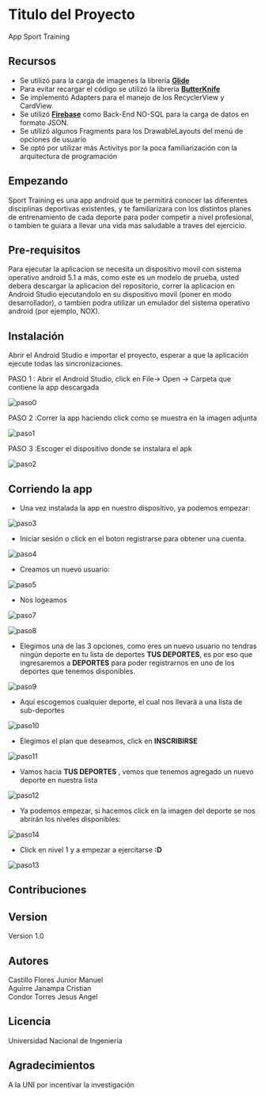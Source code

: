 # Titulo del Proyecto <br />

App Sport Training <br />

## Recursos
* Se utilizó para la carga de imagenes la librería [**Glide**](https://github.com/bumptech/glide) <br/>
* Para evitar recargar el código se utilizó la librería [**ButterKnife**](https://github.com/JakeWharton/butterknife)<br/>
* Se implementó Adapters para el manejo de los RecyclerView y CardView.
* Se utilizó [**Firebase**](https://firebase.google.com/) como Back-End NO-SQL para la carga de datos en formato JSON.
* Se utilizó algunos Fragments para los DrawableLayouts del menú de opciones de usuario
* Se optó por utilizar más Activitys por la poca familiarización con la arquitectura de programación


## Empezando <br />
Sport Training es una app android que te permitirá conocer las diferentes disciplinas deportivas existentes, y te familiarizara con los distintos planes de entrenamiento de cada deporte para poder competir a nivel profesional, o tambien te guiara a llevar una vida mas saludable a traves del ejercicio. <br />

## Pre-requisitos <br />

Para ejecutar la aplicacion se necesita un dispositivo movil con sistema operativo android 5.1 a más, como este es un modelo de prueba, usted debera descargar la aplicacion del repositorio, correr la aplicacion en Android Studio ejecutandolo en su dispositivo movil (poner en modo desarrollador), o tambien podra utilizar un emulador del sistema operativo android (por ejemplo, NOX). <br />

## Instalación <br />

Abrir el Android Studio e importar el proyecto, esperar a que la aplicación ejecute todas las sincronizaciones. <br />

PASO 1 : Abrir el Android Studio, click en File-> Open -> Carpeta que contiene la app descargada

![paso0](https://user-images.githubusercontent.com/27708565/60327104-a66b6400-9950-11e9-9ce1-bc1a5d750aa5.PNG)

PASO 2 :Correr la app haciendo click como se muestra en la imagen adjunta

![paso1](https://user-images.githubusercontent.com/27708565/60320548-b0d13200-993f-11e9-9dee-043b6bc5a1ba.PNG)


PASO 3 :Escoger el dispositivo donde se instalara el apk

![paso2](https://user-images.githubusercontent.com/27708565/60320801-71571580-9940-11e9-8909-d87c5391d6dd.PNG)



## Corriendo la app <br />

* Una vez instalada la app en nuestro dispositivo, ya podemos empezar: <br />

![paso3](https://user-images.githubusercontent.com/27708565/60320986-0eb24980-9941-11e9-873f-4e7ff9b04ae1.jpg)

* Iniciar sesión o click en el boton registrarse para obtener una cuenta. <br />

![paso4](https://user-images.githubusercontent.com/27708565/60321043-37d2da00-9941-11e9-8cee-0fbb8c28b436.jpg)

* Creamos un nuevo usuario:<br/>

![paso5](https://user-images.githubusercontent.com/27708565/60325356-bd0fbc00-994c-11e9-8b4f-810fe765a472.jpg)

* Nos logeamos<br/>

![paso7](https://user-images.githubusercontent.com/27708565/60325404-d4e74000-994c-11e9-9404-e7dd122978d9.jpg)
<br/>

![paso8](https://user-images.githubusercontent.com/27708565/60325461-f6e0c280-994c-11e9-93be-c524216c43c4.jpg)


* Elegimos una de las 3 opciones, como eres un nuevo usuario no tendras ningún deporte en tu lista de deportes **TUS DEPORTES**, es por eso que ingresaremos a **DEPORTES** para poder registrarnos en uno de los deportes que tenemos disponibles.<br/>

![paso9](https://user-images.githubusercontent.com/27708565/60325493-08c26580-994d-11e9-82ad-14d239172ebf.jpg)

* Aquí escogemos cualquier deporte, el cual nos llevará a una lista de sub-deportes

![paso10](https://user-images.githubusercontent.com/27708565/60325509-14159100-994d-11e9-8d15-7a44c6fae560.jpg)

* Elegimos el plan que deseamos, click en **INSCRIBIRSE**

![paso11](https://user-images.githubusercontent.com/27708565/60325554-2bed1500-994d-11e9-90bb-598ce71fb72b.jpg)

* Vamos hacia **TUS DEPORTES** , vemos que tenemos agregado un nuevo deporte en nuestra lista

![paso12](https://user-images.githubusercontent.com/27708565/60325568-34dde680-994d-11e9-88d1-def46d685954.jpg)

* Ya podemos empezar,  si hacemos click en la imagen del deporte se nos abrirán los niveles disponibles:

![paso14](https://user-images.githubusercontent.com/27708565/60327563-cea79280-9951-11e9-9ed2-d7cedcde5f74.jpg)

* Click en nivel 1 y a empezar a ejercitarse **:D**

![paso13](https://user-images.githubusercontent.com/27708565/60327588-e3842600-9951-11e9-971d-8e575e5bd194.jpg)



## Contribuciones <br />



## Version <br />

Version 1.0

## Autores <br />

Castillo Flores Junior Manuel <br />
Aguirre Janampa Cristian <br />
Condor Torres Jesus Angel <br />

## Licencia <br />
Universidad Nacional de Ingeniería


## Agradecimientos
A la UNI por incentivar la investigación
